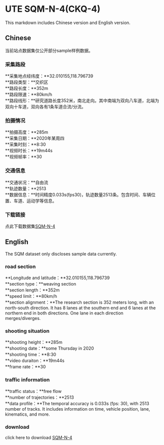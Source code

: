 # UTE SQM-N-4(CKQ-4)
This markdown includes Chinese version and English version.

## Chinese
当前站点数据集仅公开部分sample样例数据。

### 采集路段
**采集地点经纬度：**32.010155,118.796739<br>
**路段类型：**交织区<br>
**路段长度：**352m<br>
**路段限速：**80km/h<br>
**路段线形：**研究道路长度352米，南北走向。其中南端为双向八车道，北端为双向十车道，双向各有1条车道合流/分流。

### 拍摄情况
**拍摄高度：**285m<br>
**采集日期：**2020年某周四<br>
**采集时刻：**8:30<br>
**视频时长：**19m44s<br>
**视频帧率：**30<br>

### 交通信息
**交通状况：**自由流<br>
**轨迹数量：**2513<br>
**数据信息：**时间精度0.033s(fps30)，轨迹数量2513条。包含时间、车辆位置、车道、运动学等信息。<br>

### 下载链接
点此下载数据集[SQM-N-4](https://pan.baidu.com/s/1sR5wO3K-sAHzSMBbStSsOQ?pwd=yglb)


## English
The SQM dataset only discloses sample data currently.

### road section
**Longitude and latitude：**32.010155,118.796739<br>
**section type：**weaving section<br>
**section length：**352m<br>
**speed limit：**80km/h<br>
**section alignment：**The research section is 352 meters long, with an north-south direction. It has 8 lanes at the southern end and 6 lanes at the northern end in both directions. One lane in each direction merges/diverges.

### shooting situation
**shooting height：**285m<br>
**shooting date：**some Thursday in 2020<br>
**shooting time：**8:30<br>
**video duraiton：**19m44s<br>
**frame rate：**30<br>

### traffic information
**traffic status：**free flow<br>
**number of trajectories：**2513<br>
**data profile：**The temporal accuracy is 0.033s (fps: 30), with 2513 number of tracks. It includes information on time, vehicle position, lane, kinematics, and more.<br>

### download
click here to download [SQM-N-4](https://drive.google.com/drive/folders/1g7VpQ8CUPIQukoMg8YUTlMjZfgTuirkp?usp=sharing)


